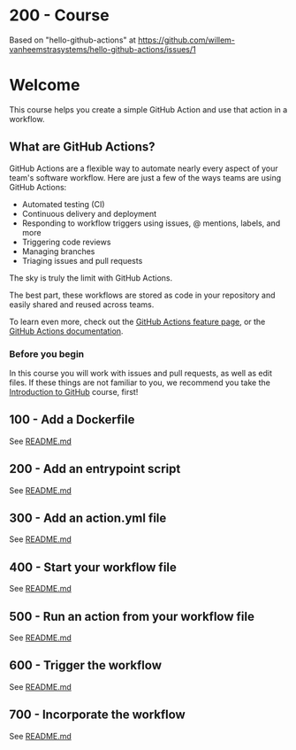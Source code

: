 # 200 - Course

Based on "hello-github-actions" at https://github.com/willem-vanheemstrasystems/hello-github-actions/issues/1

# Welcome

This course helps you create a simple GitHub Action and use that action in a workflow. 

## What are GitHub Actions?

GitHub Actions are a flexible way to automate nearly every aspect of your team's software workflow. Here are just a few of the ways teams are using GitHub Actions:

- Automated testing (CI)
- Continuous delivery and deployment
- Responding to workflow triggers using issues, @ mentions, labels, and more
- Triggering code reviews
- Managing branches
- Triaging issues and pull requests

The sky is truly the limit with GitHub Actions.

The best part, these workflows are stored as code in your repository and easily shared and reused across teams.

To learn even more, check out the [GitHub Actions feature page](https://github.com/features/actions), or the [GitHub Actions documentation](https://help.github.com/en/actions).

### Before you begin

In this course you will work with issues and pull requests, as well as edit files. If these things are not familiar to you, we recommend you take the [Introduction to GitHub](https://lab.github.com/githubtraining/introduction-to-github) course, first!

## 100 - Add a Dockerfile

See [README.md](./100/README.md)

## 200 - Add an entrypoint script

See [README.md](./200/README.md)

## 300 - Add an action.yml file

See [README.md](./300/README.md)

## 400 - Start your workflow file

See [README.md](./400/README.md)

## 500 - Run an action from your workflow file

See [README.md](./500/README.md)

## 600 - Trigger the workflow

See [README.md](./600/README.md)

## 700 - Incorporate the workflow

See [README.md](./600/README.md)
